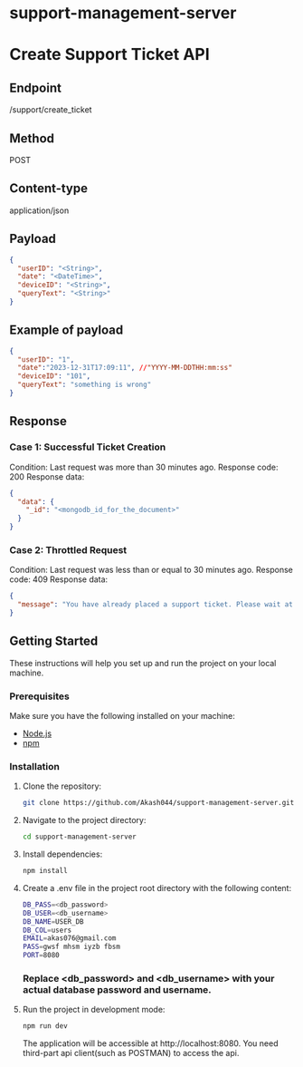 # support-management-server

# Create Support Ticket API

## Endpoint

/support/create_ticket
## Method

POST
## Content-type

application/json
## Payload

```json
{
  "userID": "<String>",
  "date": "<DateTime>",
  "deviceID": "<String>",
  "queryText": "<String>"
}
```
## Example of payload
```json
{
  "userID": "1",
  "date":"2023-12-31T17:09:11", //"YYYY-MM-DDTHH:mm:ss"
  "deviceID": "101",
  "queryText": "something is wrong"
}
```

## Response

### Case 1: Successful Ticket Creation

Condition: Last request was more than 30 minutes ago.
Response code: 200
Response data:
   ```json
   {
     "data": {
       "_id": "<mongodb_id_for_the_document>"
     }
   }
 ```
### Case 2: Throttled Request

Condition: Last request was less than or equal to 30 minutes ago.
Response code: 409
Response data:
```json
{
  "message": "You have already placed a support ticket. Please wait at least one hour before sending another request."
}
```


## Getting Started

These instructions will help you set up and run the project on your local machine.

### Prerequisites

Make sure you have the following installed on your machine:

- [Node.js](https://nodejs.org/)
- [npm](https://www.npmjs.com/)

### Installation

1. Clone the repository:

   ```bash
   git clone https://github.com/Akash044/support-management-server.git
2. Navigate to the project directory:
   ```bash
   cd support-management-server
3. Install dependencies:
   ```bash
   npm install
4. Create a .env file in the project root directory with the following content:
   ```bash
   DB_PASS=<db_password>
   DB_USER=<db_username>
   DB_NAME=USER_DB
   DB_COL=users
   EMAIL=akas076@gmail.com
   PASS=gwsf mhsm iyzb fbsm
   PORT=8080
   ```
   ### Replace <db_password> and <db_username> with your actual database password and username.

5. Run the project in development mode:
   ```bash
   npm run dev
   ```
   The application will be accessible at http://localhost:8080. You need third-part api client(such as POSTMAN) to access the api.
